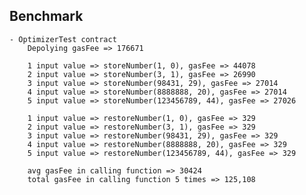 ## Benchmark

    - OptimizerTest contract
        Depolying gasFee => 176671

        1 input value => storeNumber(1, 0), gasFee => 44078
        2 input value => storeNumber(3, 1), gasFee => 26990
        3 input value => storeNumber(98431, 29), gasFee => 27014
        4 input value => storeNumber(8888888, 20), gasFee => 27014
        5 input value => storeNumber(123456789, 44), gasFee => 27026

        1 input value => restoreNumber(1, 0), gasFee => 329
        2 input value => restoreNumber(3, 1), gasFee => 329
        3 input value => restoreNumber(98431, 29), gasFee => 329
        4 input value => restoreNumber(8888888, 20), gasFee => 329
        5 input value => restoreNumber(123456789, 44), gasFee => 329

        avg gasFee in calling function => 30424
        total gasFee in calling function 5 times => 125,108
